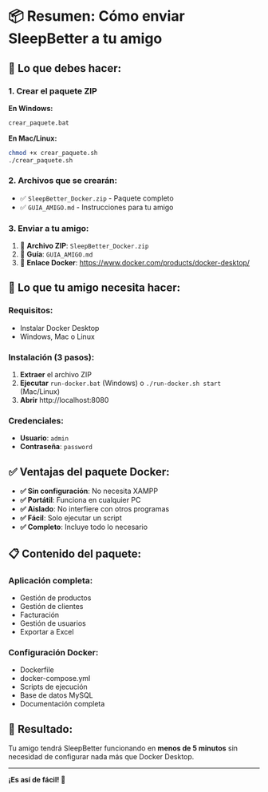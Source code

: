 # 📦 Resumen: Cómo enviar SleepBetter a tu amigo

## 🎯 Lo que debes hacer:

### 1. **Crear el paquete ZIP**
**En Windows:**
```cmd
crear_paquete.bat
```

**En Mac/Linux:**
```bash
chmod +x crear_paquete.sh
./crear_paquete.sh
```

### 2. **Archivos que se crearán:**
- ✅ `SleepBetter_Docker.zip` - Paquete completo
- ✅ `GUIA_AMIGO.md` - Instrucciones para tu amigo

### 3. **Enviar a tu amigo:**
1. 📧 **Archivo ZIP**: `SleepBetter_Docker.zip`
2. 📧 **Guía**: `GUIA_AMIGO.md`
3. 🔗 **Enlace Docker**: https://www.docker.com/products/docker-desktop/

## 🚀 Lo que tu amigo necesita hacer:

### **Requisitos:**
- Instalar Docker Desktop
- Windows, Mac o Linux

### **Instalación (3 pasos):**
1. **Extraer** el archivo ZIP
2. **Ejecutar** `run-docker.bat` (Windows) o `./run-docker.sh start` (Mac/Linux)
3. **Abrir** http://localhost:8080

### **Credenciales:**
- **Usuario**: `admin`
- **Contraseña**: `password`

## ✅ Ventajas del paquete Docker:

- **✅ Sin configuración**: No necesita XAMPP
- **✅ Portátil**: Funciona en cualquier PC
- **✅ Aislado**: No interfiere con otros programas
- **✅ Fácil**: Solo ejecutar un script
- **✅ Completo**: Incluye todo lo necesario

## 📋 Contenido del paquete:

### **Aplicación completa:**
- Gestión de productos
- Gestión de clientes
- Facturación
- Gestión de usuarios
- Exportar a Excel

### **Configuración Docker:**
- Dockerfile
- docker-compose.yml
- Scripts de ejecución
- Base de datos MySQL
- Documentación completa

## 🎉 Resultado:

Tu amigo tendrá SleepBetter funcionando en **menos de 5 minutos** sin necesidad de configurar nada más que Docker Desktop.

---

**¡Es así de fácil! 🚀** 